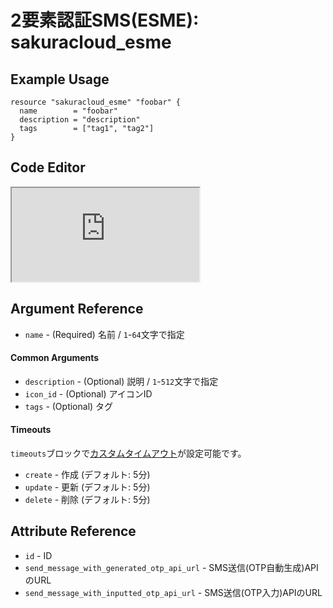 # 2要素認証SMS(ESME): sakuracloud_esme

## Example Usage

```hcl
resource "sakuracloud_esme" "foobar" {
  name        = "foobar"
  description = "description"
  tags        = ["tag1", "tag2"]
}
```

<div class="editor">

<h2>Code Editor</h2>

<iframe src="https://zouen-alpha.usacloud.jp/#resource/esme"></iframe>

</div>


## Argument Reference

* `name` - (Required) 名前 / `1`-`64`文字で指定

#### Common Arguments

* `description` - (Optional) 説明 / `1`-`512`文字で指定
* `icon_id` - (Optional) アイコンID
* `tags` - (Optional) タグ

#### Timeouts

`timeouts`ブロックで[カスタムタイムアウト](https://www.terraform.io/docs/configuration/resources.html#operation-timeouts)が設定可能です。  

* `create` - 作成 (デフォルト: 5分)
* `update` - 更新 (デフォルト: 5分)
* `delete` - 削除 (デフォルト: 5分)

## Attribute Reference

* `id` - ID
* `send_message_with_generated_otp_api_url` - SMS送信(OTP自動生成)APIのURL
* `send_message_with_inputted_otp_api_url` - SMS送信(OTP入力)APIのURL

